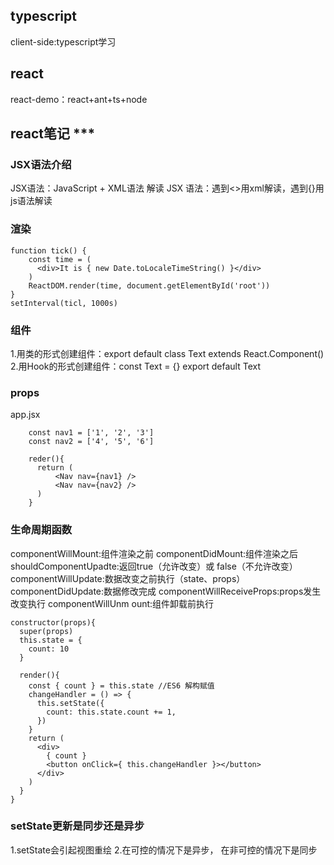 ## typescript
client-side:typescript学习

## react
react-demo：react+ant+ts+node

## react笔记 ***

### JSX语法介绍
JSX语法：JavaScript + XML语法
解读 JSX 语法：遇到<>用xml解读，遇到{}用js语法解读
### 渲染
```
function tick() {
    const time = (
      <div>It is { new Date.toLocaleTimeString() }</div>
    )
    ReactDOM.render(time, document.getElementById('root'))
}
setInterval(ticl, 1000s)
```
### 组件
1.用类的形式创建组件：export default class Text extends React.Component()
2.用Hook的形式创建组件：const Text = {}  export default Text

### props
app.jsx
```
    const nav1 = ['1', '2', '3']
    const nav2 = ['4', '5', '6']

    reder(){
      return (
          <Nav nav={nav1} />
          <Nav nav={nav2} />
      )
    }

```

### 生命周期函数
componentWillMount:组件渲染之前
componentDidMount:组件渲染之后
shouldComponentUpadte:返回true（允许改变）或 false（不允许改变）
componentWillUpdate:数据改变之前执行（state、props）
componentDidUpdate:数据修改完成
componentWillReceiveProps:props发生改变执行
componentWillUnm ount:组件卸载前执行
```
constructor(props){
  super(props)
  this.state = {
    count: 10
  }

  render(){
    const { count } = this.state //ES6 解构赋值
    changeHandler = () => {
      this.setState({
        count: this.state.count += 1,
      })
    }
    return (
      <div>
        { count }
        <button onClick={ this.changeHandler }></button>
      </div>
    )
  }
}
```
### setState更新是同步还是异步
1.setState会引起视图重绘
2.在可控的情况下是异步， 在非可控的情况下是同步
